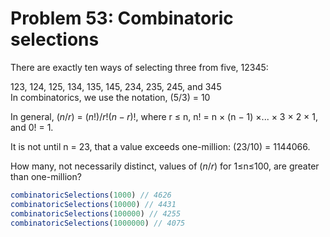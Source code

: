 # Problem 53: Combinatoric selections

There are exactly ten ways of selecting three from five, 12345:

123, 124, 125, 134, 135, 145, 234, 235, 245, and 345 <br>
In combinatorics, we use the notation, $(5 / 3)$ = 10
 
In general, $(n / r)$ = $(n!) / r!(n − r)!$, where r ≤ n, n! = n × (n − 1) ×... × 3 × 2 × 1, and 0! = 1.

It is not until n = 23, that a value exceeds one-million: $(23 / 10)$ = 1144066.

How many, not necessarily distinct, values of $(n / r)$ for  1≤n≤100, are greater than one-million?

```javascript
combinatoricSelections(1000) // 4626
combinatoricSelections(10000) // 4431
combinatoricSelections(100000) // 4255
combinatoricSelections(1000000) // 4075
```
